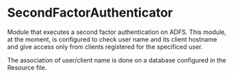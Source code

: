 # SecondFactorAuthenticator

Module that executes a second factor authentication on ADFS.
This module, at the moment, is configured to check user name and its client hostname and give access only from clients registered for the specificed user.

The association of user/client name is done on a database configured in the Resource file.

